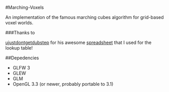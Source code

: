 #Marching-Voxels

An implementation of the famous marching cubes algorithm for grid-based voxel worlds.

###Thanks to

<a href="http://www.reddit.com/user/ujustdontgetdubstep">ujustdontgetdubstep</a> for his awesome <a href="http://www.reddit.com/r/VoxelGameDev/comments/18lepu/spreadsheet_of_all_256_marching_cubes_cases_and/">spreadsheet</a> that I used for the lookup table!

##Depedencies

 * GLFW 3
 * GLEW
 * GLM
 * OpenGL 3.3 (or newer, probably portable to 3.1)

